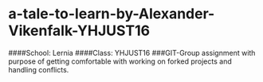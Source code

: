 # a-tale-to-learn-by-Alexander-Vikenfalk-YHJUST16
####School: Lernia
####Class: YHJUST16
###GIT-Group assignment with purpose of getting comfortable with working on forked projects and handling conflicts.  
